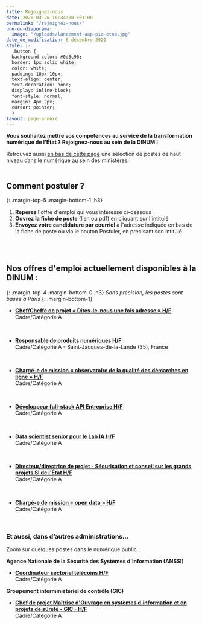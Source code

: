 ```yaml
---
title: Rejoignez-nous
date: 2020-03-26 16:34:00 +01:00
permalink: "/rejoignez-nous/"
une-ou-diaporama:
  image: "/uploads/lancement-aap-pia-etna.jpg"
date_de_modification: 6 décembre 2021
style: |-
  .button {
  background-color: #0d5c98;
  border: 1px solid white;
  color: white;
  padding: 10px 10px;
  text-align: center;
  text-decoration: none;
  display: inline-block;
  font-style: normal;
  margin: 4px 2px;
  cursor: pointer;
  }
layout: page-annexe
---
```


**Vous souhaitez mettre vos compétences au service de la transformation numérique de l'État ? Rejoignez-nous au sein de la DINUM !**

Retrouvez aussi [en bas de cette page](#offresministeres) une sélection de postes de haut niveau dans le numérique au sein des ministères.
<br>
<br>

## Comment postuler ?
{: .margin-top-5 .margin-bottom-1 .h3}
1. **Repérez** l'offre d'emploi qui vous intéresse ci-dessous
2. **Ouvrez la fiche de poste** (lien ou pdf) en cliquant sur l'intitulé
3. **Envoyez votre candidature par courriel** à l'adresse indiquée en bas de la fiche de poste ou via le bouton Postuler, en précisant son intitulé
<br>
<br>

## Nos offres d'emploi actuellement disponibles à la DINUM : 
{: .margin-top-4 .margin-bottom-0 .h3}
*Sans précision, les postes sont basés à Paris*
{: .margin-bottom-1}

* **[Chef/Cheffe de projet « Dites-le-nous une fois adresse » H/F](https://place-emploi-public.gouv.fr/offre-emploi/chefcheffe-de-projet--dites-le-nous-une-fois-adresse--hf-reference-2021-765176/ "Chef/Cheffe de projet « Dites-le-nous une fois adresse » H/F - Lien externe")**
<br>Cadre/Catégorie A
<br>

* **[Responsable de produits numériques H/F](https://place-emploi-public.gouv.fr/offre-emploi/responsable-de-produits-numeriques-cdd-3-ans-renouvelable-une-fois-hf-reference-2021-765146/ "Responsable de produits numériques H/F - Lien externe")**
<br>Cadre/Catégorie A - Saint-Jacques-de-la-Lande (35), France
<br>

* **[Chargé-e de mission « observatoire de la qualité des démarches en ligne » H/F](https://place-emploi-public.gouv.fr/offre-emploi/charge-e-de-mission--observatoire-de-la-qualite-des-demarches-en-ligne--hf-reference-2021-765161/ "Chargé-e de mission « observatoire de la qualité des démarches en ligne » H/F - Lien externe")**
<br>Cadre/Catégorie A
<br>

* **[Développeur full-stack API Entreprise H/F](https://place-emploi-public.gouv.fr/offre-emploi/developpeur-full-stack-api-entreprise-hf-reference-2021-700472/ "Ingénieur-e sécurité réseau (Développeur full-stack API Entreprise H/F - Lien externe")**
<br>Cadre/Catégorie A
<br>

* **[Data scientist senior pour le Lab IA H/F](https://place-emploi-public.gouv.fr/offre-emploi/data-scientist-senior-pour-le-lab-ia-hf-reference-2021-732157/ "Data scientist senior pour le Lab IA H/F - Lien externe")**
<br>Cadre/Catégorie A
<br>

* **[Directeur/directrice de projet - Sécurisation et conseil sur les grands projets SI de l'État H/F](https://place-emploi-public.gouv.fr/offre-emploi/directeurdirectrice-de-projet-securisation-et-conseil-sur-les-grands-projets-si-de-l-tat--cdd-3anshf-reference-2021-673191/ "Directeur/directrice de projet-Sécurisation et conseil sur les grands projets SI de l'État H/F - Lien externe")**
<br>Cadre/Catégorie A
<br>

* **[Chargé-e de mission « open data » H/F](https://place-emploi-public.gouv.fr/offre-emploi/charge-e-de-mission--open-data--hf-reference-2021-748284/ "Chargé-e de mission « open data » H/F - Lien externe")**
<br>Cadre/Catégorie A
<br>

<!--
> ### Talents du numérique : l’État recrute !
> <figure class='image-center' style='width: 70%;'><img src="/uploads/Campagne_Linkedin_FETE_visuel1.jpg" alt=""/></figure>
> <br>Vous êtes développeur, chef de projet numérique, ingénieur, architecte SI, technicien support... ? Venez créer le service public de demain !
> <br>Plus de 300 postes dans de nombreux métiers vous attendent au **Forum de l'emploi tech de l’État, du 30 novembre au 9 décembre 2020**. Édition 100% en ligne.
> <br>[> Inscrivez-vous jusqu'au 27 nov, 14h](https://numerique.gouv.fr/agenda/forum-emploi-tech-etat-2020)
> <br>
{: .noir .encadre}
  -->

<div class="encadre noir">
<h3 id="et-aussi-dans-dautres-administrations">Et aussi, dans d’autres administrations…<a id="offresministeres"></a></h3>
<p class="margin-bottom-1">Zoom sur quelques postes dans le numérique public&nbsp;:</p> 
<p><strong> Agence Nationale de la Sécurité des Systèmes d'Information (ANSSI) </strong></p> 
<ul><li class="margin-bottom-1"><strong><a href="https://place-emploi-public.gouv.fr/offre-emploi/coordinateur-sectoriel-telecoms-hf-reference-2021-736102/" title="Coordinateur sectoriel télécoms H/F - Lien externe">Coordinateur sectoriel télécoms H/F</a></strong><br>Cadre/Catégorie A</li></ul>

<p><strong> Groupement interministériel de contrôle (GIC)    </strong></p> 
<ul><li class="margin-bottom-1"><strong><a href="https://place-emploi-public.gouv.fr/offre-emploi/chef-de-projet-maitrise-d-ouvrage-en-systemes-d-information-et-en-projets-de-surete---gic-reference-2021-593962/" title="Chef de projet Maîtrise d'Ouvrage en systèmes d'information et en projets de sûreté - GIC - Lien externe">Chef de projet Maîtrise d'Ouvrage en systèmes d'information et en projets de sûreté - GIC - H/F</a></strong><br>Cadre/Catégorie A</li></ul> 

</div>
